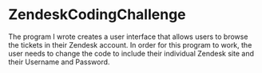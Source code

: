 # ZendeskCodingChallenge

The program I wrote creates a user interface that allows users to browse the tickets in their Zendesk account. In order for this program to work, the user needs to change the code to include their individual Zendesk site and their Username and Password.
